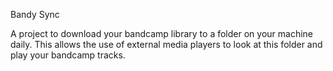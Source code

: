 Bandy Sync

A project to download your bandcamp library to a folder on your machine daily. This allows the use of external media players to look at this folder and play your bandcamp tracks.
